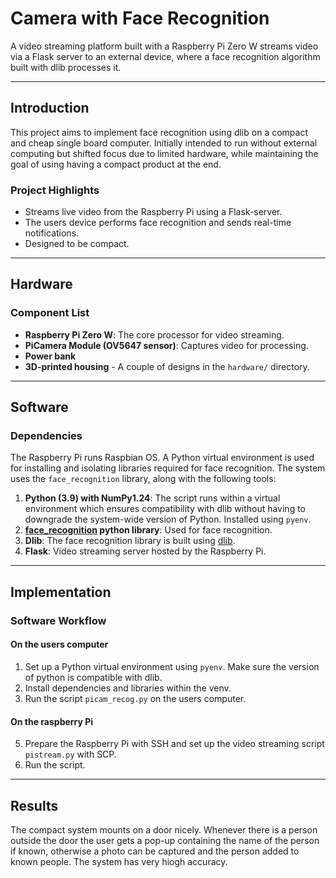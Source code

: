 # **Camera with Face Recognition**

A video streaming platform built with a Raspberry Pi Zero W streams video via a Flask server to an external device, where a face recognition algorithm built with dlib processes it.

---

## **Introduction**
This project aims to implement face recognition using dlib on a compact and cheap single board computer. Initially intended to run without external computing but shifted focus due to limited hardware, while maintaining the goal of using having a compact product at the end.

### **Project Highlights**
- Streams live video from the Raspberry Pi using a Flask-server.
- The users device performs face recognition and sends real-time notifications.
- Designed to be compact.

---

## **Hardware**

### **Component List**
- **Raspberry Pi Zero W**: The core processor for video streaming.
- **PiCamera Module (OV5647 sensor)**: Captures video for processing.
- **Power bank**
- **3D-printed housing** - A couple of designs in the `hardware/` directory.

---

## **Software**

### **Dependencies**
The Raspberry Pi runs Raspbian OS. A Python virtual environment is used for installing and isolating libraries required for face recognition. The system uses the `face_recognition` library, along with the following tools:

1. **Python (3.9) with NumPy1.24**: The script runs within a virtual environment which ensures compatibility with dlib without having to downgrade the system-wide version of Python. Installed using `pyenv`.
2. **[face_recognition](https://github.com/ageitgey/face_recognition) python library**: Used for face recognition.
3. **Dlib**: The face recognition library is built using [dlib](https://github.com/davisking/dlib). 
4. **Flask**: Video streaming server hosted by the Raspberry Pi.
---

## **Implementation**

### **Software Workflow**
#### **On the users computer**
1. Set up a Python virtual environment using `pyenv`. Make sure the version of python is compatible with dlib.
2. Install dependencies and libraries within the venv.
3. Run the script `picam_recog.py` on the users computer.
#### **On the raspberry Pi**
5. Prepare the Raspberry Pi with SSH and set up the video streaming script `pistream.py` with SCP.
6. Run the script.

---

## **Results**
The compact system mounts on a door nicely. Whenever there is a person outside the door the user gets a pop-up containing the name of the person if known, otherwise a photo can be captured and the person added to known people. The system has very hiogh accuracy.

